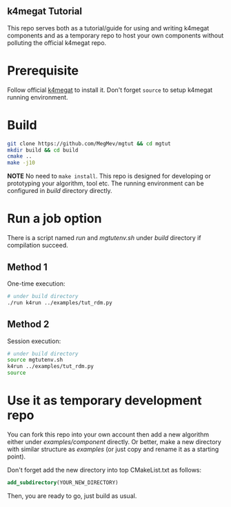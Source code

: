 k4megat Tutorial
-------------------------------------------------------------------------------

This repo serves both as a tutorial/guide for using and writing k4megat components and 
as a temporary repo to host your own components without polluting the official k4megat
repo.

# Prerequisite #
Follow official [k4megat](https://github.com/MegMev/k4megat/tree/sim-dev) to install it.
Don't forget `source` to setup k4megat running environment.

# Build #
```bash
git clone https://github.com/MegMev/mgtut && cd mgtut
mkdir build && cd build
cmake ..
make -j10
```

**NOTE**
No need to `make install`.
This repo is designed for developing or prototyping your algorithm, tool etc.
The running environment can be configured in *build* directory directly.

# Run a job option #
There is a script named *run* and *mgtutenv.sh* under *build* directory if compilation succeed.

## Method 1 ##
One-time execution:
```bash
# under build directory
./run k4run ../examples/tut_rdm.py
```

## Method 2 ##
Session execution:
```bash
# under build directory
source mgtutenv.sh
k4run ../examples/tut_rdm.py
source 
```
# Use it as temporary development repo #
You can fork this repo into your own account then add a new algorithm either under *examples/component*
directly. Or better, make a new directory with similar structure as *examples* (or just copy and rename it
as a starting point).

Don't forget add the new directory into top CMakeList.txt as follows:
```cmake
add_subdirectory(YOUR_NEW_DIRECTORY)
```

Then, you are ready to go, just build as usual. 

